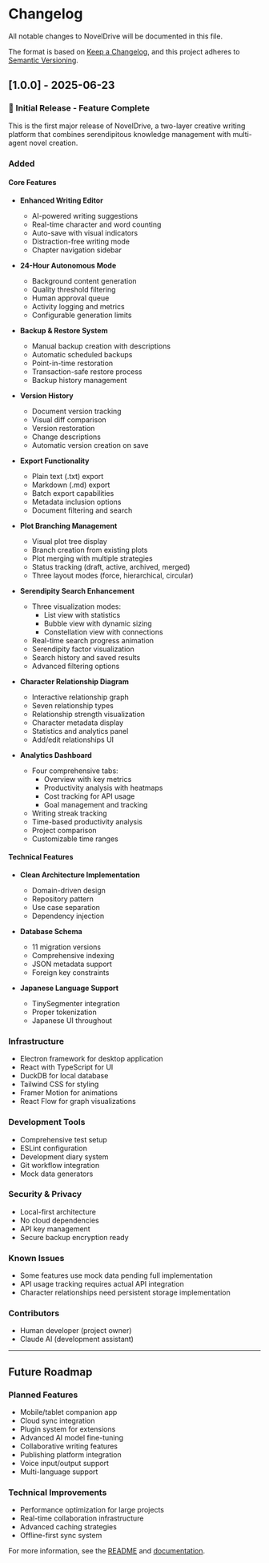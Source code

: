 # Changelog

All notable changes to NovelDrive will be documented in this file.

The format is based on [Keep a Changelog](https://keepachangelog.com/en/1.0.0/),
and this project adheres to [Semantic Versioning](https://semver.org/spec/v2.0.0.html).

## [1.0.0] - 2025-06-23

### 🎉 Initial Release - Feature Complete

This is the first major release of NovelDrive, a two-layer creative writing platform that combines serendipitous knowledge management with multi-agent novel creation.

### Added

#### Core Features
- **Enhanced Writing Editor**
  - AI-powered writing suggestions
  - Real-time character and word counting
  - Auto-save with visual indicators
  - Distraction-free writing mode
  - Chapter navigation sidebar

- **24-Hour Autonomous Mode**
  - Background content generation
  - Quality threshold filtering
  - Human approval queue
  - Activity logging and metrics
  - Configurable generation limits

- **Backup & Restore System**
  - Manual backup creation with descriptions
  - Automatic scheduled backups
  - Point-in-time restoration
  - Transaction-safe restore process
  - Backup history management

- **Version History**
  - Document version tracking
  - Visual diff comparison
  - Version restoration
  - Change descriptions
  - Automatic version creation on save

- **Export Functionality**
  - Plain text (.txt) export
  - Markdown (.md) export
  - Batch export capabilities
  - Metadata inclusion options
  - Document filtering and search

- **Plot Branching Management**
  - Visual plot tree display
  - Branch creation from existing plots
  - Plot merging with multiple strategies
  - Status tracking (draft, active, archived, merged)
  - Three layout modes (force, hierarchical, circular)

- **Serendipity Search Enhancement**
  - Three visualization modes:
    - List view with statistics
    - Bubble view with dynamic sizing
    - Constellation view with connections
  - Real-time search progress animation
  - Serendipity factor visualization
  - Search history and saved results
  - Advanced filtering options

- **Character Relationship Diagram**
  - Interactive relationship graph
  - Seven relationship types
  - Relationship strength visualization
  - Character metadata display
  - Statistics and analytics panel
  - Add/edit relationships UI

- **Analytics Dashboard**
  - Four comprehensive tabs:
    - Overview with key metrics
    - Productivity analysis with heatmaps
    - Cost tracking for API usage
    - Goal management and tracking
  - Writing streak tracking
  - Time-based productivity analysis
  - Project comparison
  - Customizable time ranges

#### Technical Features
- **Clean Architecture Implementation**
  - Domain-driven design
  - Repository pattern
  - Use case separation
  - Dependency injection

- **Database Schema**
  - 11 migration versions
  - Comprehensive indexing
  - JSON metadata support
  - Foreign key constraints

- **Japanese Language Support**
  - TinySegmenter integration
  - Proper tokenization
  - Japanese UI throughout

### Infrastructure
- Electron framework for desktop application
- React with TypeScript for UI
- DuckDB for local database
- Tailwind CSS for styling
- Framer Motion for animations
- React Flow for graph visualizations

### Development Tools
- Comprehensive test setup
- ESLint configuration
- Development diary system
- Git workflow integration
- Mock data generators

### Security & Privacy
- Local-first architecture
- No cloud dependencies
- API key management
- Secure backup encryption ready

### Known Issues
- Some features use mock data pending full implementation
- API usage tracking requires actual API integration
- Character relationships need persistent storage implementation

### Contributors
- Human developer (project owner)
- Claude AI (development assistant)

---

## Future Roadmap

### Planned Features
- Mobile/tablet companion app
- Cloud sync integration
- Plugin system for extensions
- Advanced AI model fine-tuning
- Collaborative writing features
- Publishing platform integration
- Voice input/output support
- Multi-language support

### Technical Improvements
- Performance optimization for large projects
- Real-time collaboration infrastructure
- Advanced caching strategies
- Offline-first sync system

For more information, see the [README](README.md) and [documentation](docs/).